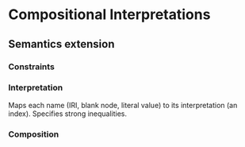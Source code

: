 # Compositional Interpretations

## Semantics extension

### Constraints

### Interpretation

Maps each name (IRI, blank node, literal value) to its interpretation (an index).
Specifies strong inequalities.

### Composition